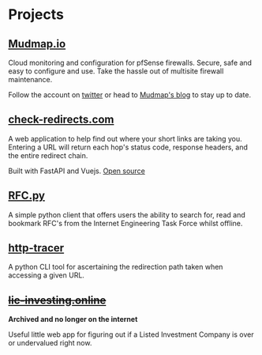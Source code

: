 # Projects

## [Mudmap.io](https://mudmap.io)

Cloud monitoring and configuration for pfSense firewalls. Secure, safe and easy
to configure and use. Take the hassle out of multisite firewall maintenance.

Follow the account on [twitter](https://twitter.com/mudmapio?ref=danielms.site) or
head to [Mudmap's blog](https://mudmap.io/blog/?ref=danielms.site) to stay up to date.

## [check-redirects.com](https://check-redirects.com/?ref=danielms.site)

A web application to help find out where your short links are taking you.
Entering a URL will return each hop's status code, response headers, and the
entire redirect chain.

Built with FastAPI and
Vuejs. [Open source](https://github.com/danielmichaels/check-redirects.com)

## [RFC.py](https://github.com/danielmichaels/rfc.py/)

A simple python client that offers users the ability to search for, read and
bookmark RFC's from the Internet Engineering Task Force whilst offline.

## [http-tracer](https://github.com/danielmichaels/http-tracer/)

A python CLI tool for ascertaining the redirection path taken when accessing a
given URL.

## ~~[lic-investing.online](https://lic-investing.online/?ref=danielms.site)~~

**Archived and no longer on the internet**

Useful little web app for figuring out if a Listed Investment Company is over
or undervalued right now.
